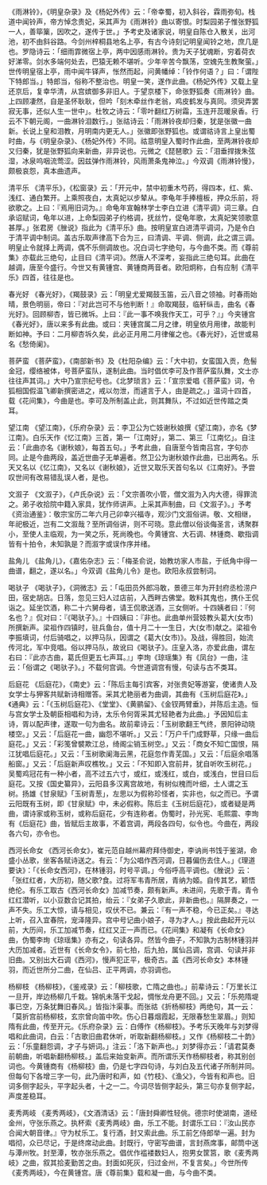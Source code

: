 <!-- { "loadSidebar": true } -->
《雨淋铃》，《明皇杂录》及《杨妃外传》云：「帝幸蜀，初入斜谷，霖雨弥旬。栈道中闻铃声，帝方悼念贵妃，采其声为《雨淋铃》曲以寄恨。时梨园弟子惟张野狐一人，善筚篥，因吹之，遂传于世。」予考史及诸家说，明皇自陈仓入散关，出河池，初不由斜谷路。今剑州梓桐县地名上亭，有古今诗刻记明皇闻铃之地，庶几是也。罗隐诗云：「细雨霏微宿上亭，两中因感雨淋铃。贵为天子犹魂断，穷着荷衣好涕零。剑水多端何处去，巴猿无赖不堪听。少年辛苦今飘荡，空媿先生教聚萤。」世传明皇宿上亭，雨中闻牛铎声，怅然而起，问黄幡绰：「铃作何语？」曰：「谓陛下特郎当。」特郎当，俗称不整治也。明皇一笑，遂作此曲。《杨妃外传》又载上皇还京后，复幸华清，从宫嫔御多非旧人。于望京楼下，命张野狐奏《雨淋铃》曲。上四顾凄然，自是圣怀耿耿，但吟「刻木牵丝作老翁，鸡皮鹤发与真同。须臾弄罢寂无事，还似人生一世中」。杜牧之诗云：「零叶翻红万树霜，玉连开蕊暖泉香。行云不下朝元阁，一曲淋铃泪数行。」张祜诗云：「雨淋铃夜却归秦，犹是张徽一曲新。长说上皇和泪教，月明南内更无人。」张徽即张野狐也。或谓祜诗言上皇出蜀时曲，与《明皇杂录》、《杨妃外传》不同。祜意明皇入蜀时作此曲，至两淋铃夜却又归秦，犹是张野狐向来新曲，非异说也。元微之《琵琶歌》云：「泪垂捍拨朱弦湿，冰泉呜咽流莺涩。因兹弹作雨淋铃，风雨萧条鬼神泣。」今双调《雨淋铃慢》，颇极哀怨，真本曲遗声。


清平乐
《清平乐》，《松窗录》云：「开元中，禁中初重木芍药，得四本，红、紫、浅红、通白繁开。上乘照夜白，太真妃以步辇从。李龟年手捧檀板，押众乐前，将欲歌之。上曰：『焉用旧词为。』命龟年宣翰林学士李白立进《清平调》词三章。白承诏赋词，龟年以进，上命梨园弟子约格调，抚丝竹，促龟年歌，太真妃笑领歌意甚厚。」张君房《脞说》指此为《清平乐》曲。按明皇宣白进清平调词，乃是令白于清平调中制词。盖古乐取声律高下合为三，曰清调、平调、侧调，此之谓三调。明皇止令就择上两调，偶不乐侧调故也。况白词七字绝句，与今曲不类。而《尊前集》亦载此三绝句，止目曰《清平词》。然唐人不深考，妄指此三绝句耳。此曲在越调，唐至今盛行。今世又有黄锺宫、黄锺商两音者。欧阳炯称，白有应制《清平乐》四首，往往是也。


春光好
《春光好》，《羯鼓录》云：「明皇尤爱羯鼓玉笛，云八音之领袖。时春雨始晴，景色明丽，帝曰：『对此岂可不与他判断！』命取羯鼓，临轩纵击，曲名《春光好》。回顾柳杏，皆已微坼。上曰：『此一事不唤我作天工，可乎？』」今夹锺宫《春光好》，唐以来多有此曲。或曰：夹锺宫属二月之律，明皇依月用律，故能判断如神。予曰：二月柳杏坼久矣，此必正月用二月律催之也。《春光好》，近世或易名《愁倚阑》。


菩萨蛮
《菩萨蛮》，《南部新书》及《杜阳杂编》云：「大中初，女蛮国入贡，危髻金冠，缨络被体，号菩萨蛮队，遂制此曲。当时倡优李可及作菩萨蛮队舞，文士亦往往声其词。」大中乃宣宗纪号也。《北梦琐言》云：「宣宗爱唱《菩萨蛮》词，令狐相国假温飞卿新撰密进之，戒以勿泄，而遽言于人，由是疏之。」温词十四首，载《花间集》，今曲是也。李可及所制盖止此，则其舞队，不过如近世传踏之类耳。


望江南
《望江南》，《乐府杂录》云：李卫公为亡妓谢秋娘撰《望江南》，亦名《梦江南》。白乐天作《忆江南》三首，第一「江南好」，第二、第三「江南忆」。自注云：「此曲亦名《谢秋娘》，每首五句。」予考此曲，自唐至今皆南吕宫，字句亦同。止是今曲两段，盖近世曲子无单遍者。然卫公为谢秋娘作此曲，已出两名。乐天又名以《忆江南》，又名以《谢秋娘》，近世又取乐天首句名以《江南好》。予尝叹世间有改易错乱误人者，是也。


文溆子
《文溆子》，《卢氏杂说》云：「文宗善吹小管，僧文溆为入内大德，得罪流之。弟子收拾院中籍入家具，犹作师讲声。上采其声制曲，曰《文溆子》。」予考《资治通鉴》：敬宗宝历二年六月己卯幸兴福寺，观沙门文溆俗讲。敬、文相继，年祀极近，岂有二文溆哉？至所调俗讲，则不可晓。意此僧以俗谈侮圣言，诱聚群小，至使人主临观，为一笑之乐，死尚晚也。今黄锺宫、大石调、林锺商、歇指调皆有十拍令，未知孰是？而溆字或误作序并绪。

盐角儿
《盐角儿》，《嘉佑杂志》云：「梅圣俞说，始教坊家人市盐，于纸角中得一曲谱，翻之，遂以名。」今双调《盐角儿令》是也。欧阳永叔尝制词。

喝驮子
《喝驮子》，《洞微志》云：「屯田员外郎冯敢，景德三年为开封府丞检涝户田，宿史胡店。日落，忽见三妇人过店前，入西畔古佛堂。敢料其鬼也，携仆王侃诣之。延坐饮酒，称二十六舅母者，请王侃歌送酒，三女侧听。十四姨者曰：『何名也？』侃对曰：『《喝驮子》。』十四姨曰：『非也。此曲单州营妓教头葛大(女市)所撰新声。梁祖作四镇时，驻兵鱼台，值十月二十一生日，大(女市)献之。梁祖令李振填词，付后骑唱之，以押马队，因谓之《葛大(女市)》。及战，得胜回，始流传河北，军中竞唱。俗以押马队，故讹曰《喝驮子》。庄皇入洛，亦爱此曲，谓左右曰：『此亦古曲，葛氏但更五七声耳。』」李珣《琼瑶集》有《凤台》一曲，注云：「俗谓之《喝驮子》。」不载何宫调。今世道调宫有慢，句读与古不类耳。

后庭花
《后庭花》，《南史》云：「陈后主每引宾客，对张贵妃等游宴，使诸贵人及女学士与狎客共赋新诗相赠答。采其尤艳丽者为曲调，其曲有《玉树后庭花》。」《通典》云：「《玉树后庭花》、《堂堂》、《黄鹂留》、《金钗两臂垂》，并陈后主造。恒与宫女学士及朝臣相唱和为诗，太乐令何胥采其尤轻艳者为此曲。」予因知后主诗，胥以配声律，遂取一句为曲名。故前辈诗云：「玉树歌翻王气终，景阳钟动晓楼空。」又云：「后庭花一曲，幽怨不堪听。」又云：「万户千门成野草，只缘一曲后庭花。」又云：「彩笺曾襞欺江总，绮阁尘销玉树空。」又云：「商女不知亡国恨，隔江犹唱后庭花。」又云：「玉树歌阑海云黑，花庭忽作青芜国。」又云：「后庭余唱落船窗。」又云：「后庭新声叹樵牧。」又云：「不知即入宫前井，犹自听吹玉树花。」吴蜀鸡冠花有一种小者，高不过五六寸，或红，或浅红，或白，或浅白，世目曰后庭花。又按《国史纂异》，云阳县多汉离宫故地，有树似槐而叶细，土人谓之玉树。扬雄《甘泉赋》「玉树青葱」，左思以为假称珍怪者，实非也，似之而已。予谓云阳既有玉树，即《甘泉赋》中，未必假称。陈后主《玉树后庭花》，或者疑是两曲，谓诗家或称玉树，或称后庭花，少有连称者。伪蜀时，孙光宪、毛熙震、李珣有《后庭花》曲，皆赋后主故事，不着宫调，两段各四句，似令也。今曲在，两段各六句，亦令也。

西河长命女
《西河长命女》，崔元范自越州幕府拜侍御史，李讷尚书饯于鉴湖，命盛小丛歌，坐客各赋诗送之。有云：「为公唱作西河调，日暮偏伤去住人。」《理道要诀》：「《长命女西河》，在林锺羽，时号平调。」今俗呼高平调也。《脞说》云：「张红红者，大历初，随父歌?食。过将军韦青所居，青纳为姬。自传其艺，颖悟绝伦。有乐工取古《西河长命女》加减节奏，颇有新声。未进间，先歌于青。青令红红潜听，以小豆数合记其拍，绐云：『女弟子久歌此，非新曲也。』隔屏奏之，一声不失。乐工大惊，请与相见，叹伏不已。兼云：『有一声不稳，今已正矣。』寻达上听，召入宜春院，宠泽隆异。宫中号记曲小娘子，寻为才人。」按此曲起开元以前，大历间，乐工加减节奏，红红又正一声而已。《花间集》和凝有《长命女》曲，伪蜀李珣《琼瑶集》亦有之，句读各异。然皆今曲子，不知孰为古制林锺羽并大历加减者。近世有《长命女令》，前七拍，后九拍，属仙吕调，宫调、句读并非旧曲。又别出大石调《西河》，慢声犯正平，极奇古。盖《西河长命女》本林锺羽，而近世所分二曲，在仙吕、正平两调，亦羽调也。

杨柳枝
《杨柳枝》，《鉴戒录》云：「柳枝歌，亡隋之曲也。」前辈诗云：「万里长江一旦开，岸边杨柳几千栽。锦帆未落干戈起，惆怅龙舟更不回。」又云：「乐苑隋堤事已空，万条犹舞旧春风。」皆指汴渠事。而张祜《折杨柳枝》两绝句，其一云：「莫折宫前杨柳枝，玄宗曾向笛中吹。伤心日暮烟霞起，无限春愁生翠眉。」则知隋有此曲，传至开元。《乐府杂录》云：白傅作《杨柳枝》。予考乐天晚年与刘梦得唱和此曲词，白云：「古歌旧曲君休听，听取新翻杨柳枝。」又作《杨柳枝二十韵》云：「乐童翻怨调，才子与妍词。」注云：「洛下新声也。」刘梦得亦云：「请君莫奏前朝曲，听唱新翻杨柳枝。」盖后来始变新声。而所谓乐天作杨柳枝者，称其别创词也。今黄锺商有《杨柳枝》曲，仍是七字四句诗，与刘白及五代诸子所制并同。但每句下各增三字一句，此乃唐时和声，如《竹枝》、《渔父》，今皆有和声也。旧词多侧字起头，平字起头者，十之一二。今词尽皆侧字起头，第三句亦复侧字起，声度差稳耳。

麦秀两岐
《麦秀两岐》，《文酒清话》云：「唐封舜卿性轻佻。德宗时使湖南，道经金州，守张乐燕之。执杯索《麦秀两岐》曲，乐工不能。封谓乐工曰：『汝山民亦合闻大朝音律。』守为杖乐工。复行酒，封又索此曲。乐工前乞侍郎举一遍。封为唱彻，众已尽记，于是终席动此曲。封既行，守密写曲谱，言封燕席事，邮筒中送与潭州牧。封至潭，牧亦张乐燕之。倡优作褴褛数妇人，抱男女筐筥，歌《麦秀两岐》之曲，叙其拾麦勤苦之由。封面如死灰，归过金州，不复言矣。」今世所传《麦秀两岐》，今在黄锺宫。唐《尊前集》载和凝一曲，与今曲不类。

